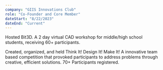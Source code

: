```yaml
---
company: "GIIS Innovations Club"
role: "Co-Founder and Core Member"
dateStart: "8/22/2023"
dateEnd: "Current"
---
```


Hosted Bit3D. A 2 day virtual CAD workshop for middle/high school students, receiving 60+ participants.

Created, organized, and held Think It! Design It! Make It! A innovative team based competition that provoked participants to address problems through creative, efficient solutions. 70+ Participants registered.
